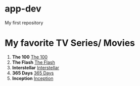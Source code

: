 # app-dev
My first repository
# My favorite TV Series/ Movies
1. **The 100** [The 100](https://www.imdb.com/title/tt2661044/)
2. **The Flash** [The Flash](https://www.imdb.com/title/tt3107288/)
3. **Interstellar** [Interstellar](https://www.imdb.com/title/tt0816692/?ref_=fn_al_tt_1)
4. **365 Days** [365 Days](https://www.imdb.com/title/tt10886166/?ref_=nv_sr_srsg_0_tt_8_nm_0_q_365%2520day)
5. **Inception** [Inception](https://www.imdb.com/title/tt1375666/?ref_=tt_sims_tt_i_1)
